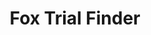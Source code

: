 ---
layout: project
title: Fox Trial Finder
color: f68c01
images:
  - http://hellojosh.com/img/projects/Sweet%20Leaf%20Sweet%20Spot%20-%20Sweat%20Leaf%20Tea/1.jpg?raw=true
  - http://hellojosh.com/img/projects/ftf1.jpg
  - http://hellojosh.com/img/projects/ftf2.jpg
  - http://hellojosh.com/img/projects/ftf7.jpg
meta:
  tech: XHTML, CSS, C#, jQuery, MSSQL
  client: Michael J. Fox Foundation
  agency: Springbox
  year: 2010
  link: http://google.com
type: desktop
hide: false
year: 2010
---